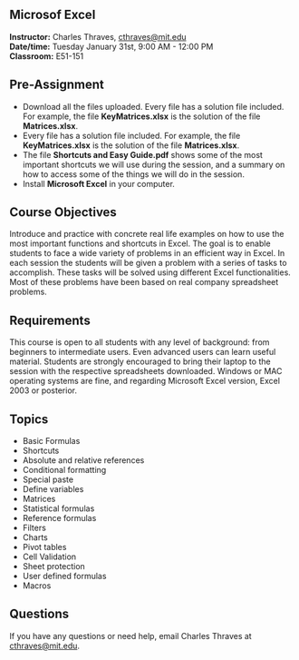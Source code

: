 
## **Microsof Excel**
**Instructor:** Charles Thraves, cthraves@mit.edu  <br />
**Date/time:** Tuesday January 31st, 9:00 AM - 12:00 PM  <br />
**Classroom:** E51-151 <br />

## Pre-Assignment <br /> 
* Download all the files uploaded. Every file has a solution file included. For example, the file **KeyMatrices.xlsx** is the solution of the file **Matrices.xlsx**. <br />
* Every file has a solution file included. For example, the file **KeyMatrices.xlsx** is the solution of the file **Matrices.xlsx**. <br />
* The file **Shortcuts and Easy Guide.pdf** shows some of the most important shortcuts we will use during the session, and a summary on how to access some of the things we will do in the session. <br />
* Install **Microsoft Excel** in your computer. <br />

## **Course Objectives**
Introduce and practice with concrete real life examples on how to use the most important functions and shortcuts in Excel. The goal is to enable students to face a wide variety of problems in an efficient way in Excel. In each session the students will be given a problem with a series of tasks to accomplish. These tasks will be solved using different Excel functionalities. Most of these problems have been based on real company spreadsheet problems.

## **Requirements**
This course is open to all students with any level of background: from beginners to intermediate users. Even advanced users can learn useful material. Students are strongly encouraged to bring their laptop to the session with the respective spreadsheets downloaded. Windows or MAC operating systems are fine, and regarding Microsoft Excel version, Excel 2003 or posterior.

## **Topics**
-	Basic Formulas
-	Shortcuts
-	Absolute and relative references
-	Conditional formatting
-	Special paste
-	Define variables
-	Matrices
-	Statistical formulas
-	Reference formulas
-	Filters
-	Charts
-	Pivot tables
-	Cell Validation
-	Sheet protection
-	User defined formulas
-	Macros

## Questions <br />
If you have any questions or need help, email Charles Thraves at cthraves@mit.edu.

